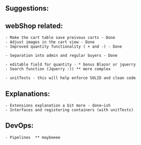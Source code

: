 ## Suggestions:
## webShop related:
	- Make the cart table save preivous carts - Done
	- Adjust images in the cart view - Done
	- Improved quantity functionality ( + and -) - Done

	- Separation into admin and regular buyers - Done

	- editable field for quantity - * bonus Blazor or jquerry
	- Search function (Jquerry :)) ** more complex

	- unitTests - this will help enforce SOLID and clean code
	
## Explanations:
	- Extensions explanation a bit more - done~ish
	- Interfaces and registering containers (with unitTests)

## DevOps:
	- Pipelines  ** maybeeee
